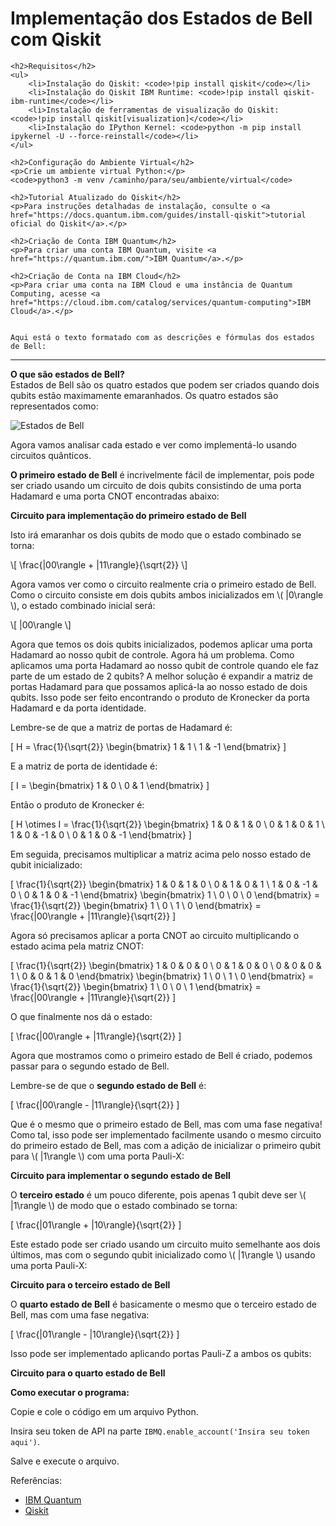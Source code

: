 <!DOCTYPE html>
<html lang="pt-BR">
<head>
    <meta charset="UTF-8">
    <meta name="viewport" content="width=device-width, initial-scale=1.0">
    <title>Implementação dos Estados de Bell com Qiskit</title>
</head>
<body>
    <h1>Implementação dos Estados de Bell com Qiskit</h1>

    <h2>Requisitos</h2>
    <ul>
        <li>Instalação do Qiskit: <code>!pip install qiskit</code></li>
        <li>Instalação do Qiskit IBM Runtime: <code>!pip install qiskit-ibm-runtime</code></li>
        <li>Instalação de ferramentas de visualização do Qiskit: <code>!pip install qiskit[visualization]</code></li>
        <li>Instalação do IPython Kernel: <code>python -m pip install ipykernel -U --force-reinstall</code></li>
    </ul>

    <h2>Configuração do Ambiente Virtual</h2>
    <p>Crie um ambiente virtual Python:</p>
    <code>python3 -m venv /caminho/para/seu/ambiente/virtual</code>

    <h2>Tutorial Atualizado do Qiskit</h2>
    <p>Para instruções detalhadas de instalação, consulte o <a href="https://docs.quantum.ibm.com/guides/install-qiskit">tutorial oficial do Qiskit</a>.</p>

    <h2>Criação de Conta IBM Quantum</h2>
    <p>Para criar uma conta IBM Quantum, visite <a href="https://quantum.ibm.com/">IBM Quantum</a>.</p>

    <h2>Criação de Conta na IBM Cloud</h2>
    <p>Para criar uma conta na IBM Cloud e uma instância de Quantum Computing, acesse <a href="https://cloud.ibm.com/catalog/services/quantum-computing">IBM Cloud</a>.</p>


    Aqui está o texto formatado com as descrições e fórmulas dos estados de Bell:

---

<p><strong>O que são estados de Bell?</strong><br>
Estados de Bell são os quatro estados que podem ser criados quando dois qubits estão maximamente emaranhados. Os quatro estados são representados como:</p>

<p><img src="bell_states.png" alt="Estados de Bell"></p>

<p>Agora vamos analisar cada estado e ver como implementá-lo usando circuitos quânticos.</p>

<p><strong>O primeiro estado de Bell</strong> é incrivelmente fácil de implementar, pois pode ser criado usando um circuito de dois qubits consistindo de uma porta Hadamard e uma porta CNOT encontradas abaixo:</p>

<p><strong>Circuito para implementação do primeiro estado de Bell</strong></p>

<p>Isto irá emaranhar os dois qubits de modo que o estado combinado se torna:</p>

<p>\[
\frac{|00\rangle + |11\rangle}{\sqrt{2}}
\]</p>

<p>Agora vamos ver como o circuito realmente cria o primeiro estado de Bell. Como o circuito consiste em dois qubits ambos inicializados em \( |0\rangle \), o estado combinado inicial será:</p>

<p>\[
|00\rangle
\]</p>

<p>Agora que temos os dois qubits inicializados, podemos aplicar uma porta Hadamard ao nosso qubit de controle. Agora há um problema. Como aplicamos uma porta Hadamard ao nosso qubit de controle quando ele faz parte de um estado de 2 qubits? A melhor solução é expandir a matriz de portas Hadamard para que possamos aplicá-la ao nosso estado de dois qubits. Isso pode ser feito encontrando o produto de Kronecker da porta Hadamard e da porta identidade.</p>

<p>Lembre-se de que a matriz de portas de Hadamard é:</p>

\[ H = \frac{1}{\sqrt{2}} \begin{bmatrix} 1 & 1 \\ 1 & -1 \end{bmatrix} \]

<p>E a matriz de porta de identidade é:</p>

\[ I = \begin{bmatrix} 1 & 0 \\ 0 & 1 \end{bmatrix} \]

<p>Então o produto de Kronecker é:</p>

\[ H \otimes I = \frac{1}{\sqrt{2}} \begin{bmatrix} 1 & 0 & 1 & 0 \\ 0 & 1 & 0 & 1 \\ 1 & 0 & -1 & 0 \\ 0 & 1 & 0 & -1 \end{bmatrix} \]

<p>Em seguida, precisamos multiplicar a matriz acima pelo nosso estado de qubit inicializado:</p>

\[ \frac{1}{\sqrt{2}} \begin{bmatrix} 1 & 0 & 1 & 0 \\ 0 & 1 & 0 & 1 \\ 1 & 0 & -1 & 0 \\ 0 & 1 & 0 & -1 \end{bmatrix} \begin{bmatrix} 1 \\ 0 \\ 0 \\ 0 \end{bmatrix} = \frac{1}{\sqrt{2}} \begin{bmatrix} 1 \\ 0 \\ 1 \\ 0 \end{bmatrix} = \frac{|00\rangle + |11\rangle}{\sqrt{2}} \]

<p>Agora só precisamos aplicar a porta CNOT ao circuito multiplicando o estado acima pela matriz CNOT:</p>

\[ \frac{1}{\sqrt{2}} \begin{bmatrix} 1 & 0 & 0 & 0 \\ 0 & 1 & 0 & 0 \\ 0 & 0 & 0 & 1 \\ 0 & 0 & 1 & 0 \end{bmatrix} \begin{bmatrix} 1 \\ 0 \\ 1 \\ 0 \end{bmatrix} = \frac{1}{\sqrt{2}} \begin{bmatrix} 1 \\ 0 \\ 0 \\ 1 \end{bmatrix} = \frac{|00\rangle + |11\rangle}{\sqrt{2}} \]

<p>O que finalmente nos dá o estado:</p>

\[ \frac{|00\rangle + |11\rangle}{\sqrt{2}} \]

<p>Agora que mostramos como o primeiro estado de Bell é criado, podemos passar para o segundo estado de Bell.</p>

<p>Lembre-se de que o <strong>segundo estado de Bell</strong> é:</p>

\[ \frac{|00\rangle - |11\rangle}{\sqrt{2}} \]

<p>Que é o mesmo que o primeiro estado de Bell, mas com uma fase negativa! Como tal, isso pode ser implementado facilmente usando o mesmo circuito do primeiro estado de Bell, mas com a adição de inicializar o primeiro qubit para \( |1\rangle \) com uma porta Pauli-X:</p>

<p><strong>Circuito para implementar o segundo estado de Bell</strong></p>

<p>O <strong>terceiro estado</strong> é um pouco diferente, pois apenas 1 qubit deve ser \( |1\rangle \) de modo que o estado combinado se torna:</p>

\[ \frac{|01\rangle + |10\rangle}{\sqrt{2}} \]

<p>Este estado pode ser criado usando um circuito muito semelhante aos dois últimos, mas com o segundo qubit inicializado como \( |1\rangle \) usando uma porta Pauli-X:</p>

<p><strong>Circuito para o terceiro estado de Bell</strong></p>

<p>O <strong>quarto estado de Bell</strong> é basicamente o mesmo que o terceiro estado de Bell, mas com uma fase negativa:</p>

\[ \frac{|01\rangle - |10\rangle}{\sqrt{2}} \]

<p>Isso pode ser implementado aplicando portas Pauli-Z a ambos os qubits:</p>

<p><strong>Circuito para o quarto estado de Bell</strong></p>

<p><strong>Como executar o programa:</strong></p>
<p>Copie e cole o código em um arquivo Python.</p>
<p>Insira seu token de API na parte <code>IBMQ.enable_account('Insira seu token aqui')</code>.</p>
<p>Salve e execute o arquivo.</p>

<p>Referências:</p>
<ul>
    <li><a href="https://quantum.ibm.com/">IBM Quantum</a></li>
    <li><a href="https://qiskit.org/">Qiskit</a></li>
</ul>

</body>
</html>
